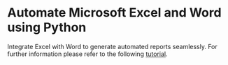 # Automate Microsoft Excel and Word using Python

Integrate Excel with Word to generate automated reports seamlessly. For further information please refer to the following [tutorial](https://python.plainenglish.io/how-to-generate-automated-word-documents-with-python-d6b7f6d3f801).
